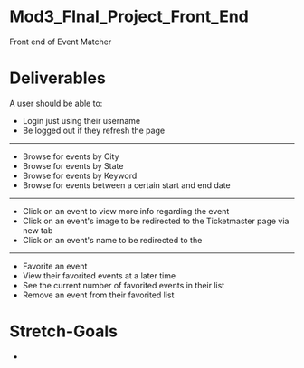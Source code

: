 # Mod3_FInal_Project_Front_End
Front end of Event Matcher

# Deliverables 

A user should be able to:
- Login just using their username 
- Be logged out if they refresh the page
_____
- Browse for events by City
- Browse for events by State
- Browse for events by Keyword 
- Browse for events between a certain start and end date 
_____
- Click on an event to view more info regarding the event
- Click on an event's image to be redirected to the Ticketmaster page via new tab
- Click on an event's name to be redirected to the 
_____
- Favorite an event 
- View their favorited events at a later time 
- See the current number of favorited events in their list 
- Remove an event from their favorited list


# Stretch-Goals 
- 
